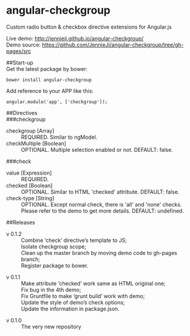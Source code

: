 angular-checkgroup
==================

Custom radio button &amp; checkbox directive extensions for Angular.js    

Live demo: http://jennieji.github.io/angular-checkgroup/    
Demo source: https://github.com/JennieJi/angular-checkgroup/tree/gh-pages/src    

##Start-up    
Get the latest package by bower:    
<pre><code>bower install angular-checkgroup</code></pre>    
    
Add reference to your APP like this:    
<pre><code>angular.module('app', ['checkgroup']);</code></pre>    
    
##Directives    
###checkgroup
<dl>
<dt>checkgroup [Array]</dt>
<dd>REQUIRED. Similar to ngModel.</dd>
<dt>checkMultiple [Boolean]</dt>
<dd>OPTIONAL. Multiple selection enabled or not. DEFAULT: false.</dd>
</dl>    
###check
<dl>
<dt>value [Expression]</dt>
<dd>REQUIRED.</dd>
<dt>checked [Boolean]</dt>
<dd>OPTIONAL. Similar to HTML 'checked' attribute. DEFAULT: false.</dd>
<dt>check-type [String]</dt>
<dd>OPTIONAL. Except normal check, there is 'all' and 'none' checks. Please refer to the demo to get more details. DEFAULT: undefined.</dd>
</dl>

##Releases
<dl>
<dt>v 0.1.2</dt>
<dd>Combine ‘check’ directive’s template to JS;</dd>
<dd>Isolate checkgroup scope;</dd>
<dd>Clean up the master branch by moving demo code to gh-pages branch;</dd>
<dd>Register package to bower.</dd>
<dl>
<dl>
<dt>v 0.1.1</dt>
<dd>Make attribute ‘checked’ work same as HTML original one;</dd>
<dd>Fix bug in the 4th demo;</dd>
<dd>Fix Gruntfile to make ‘grunt build’ work with demo;</dd>
<dd>Update the style of demo’s check options;</dd>
<dd>Update the information in package.json.</dd>
</dl>
<dl>
<dt>v 0.1.0</dt>
<dd>The very new repository</dd>
</dl>
